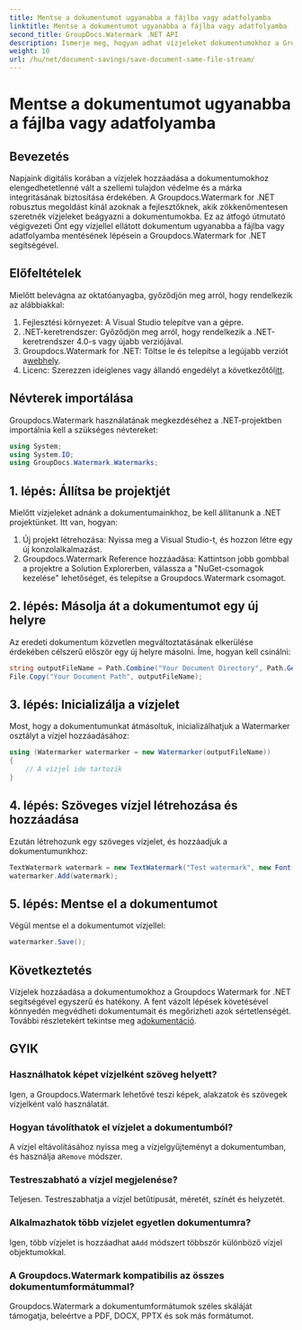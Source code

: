 ```yaml
---
title: Mentse a dokumentumot ugyanabba a fájlba vagy adatfolyamba
linktitle: Mentse a dokumentumot ugyanabba a fájlba vagy adatfolyamba
second_title: GroupDocs.Watermark .NET API
description: Ismerje meg, hogyan adhat vízjeleket dokumentumokhoz a Groupdocs.Watermark for .NET segítségével. Ez az útmutató utasításokat ad a dokumentumok védelmére és integritására.
weight: 10
url: /hu/net/document-savings/save-document-same-file-stream/
---
```


# Mentse a dokumentumot ugyanabba a fájlba vagy adatfolyamba

## Bevezetés
Napjaink digitális korában a vízjelek hozzáadása a dokumentumokhoz elengedhetetlenné vált a szellemi tulajdon védelme és a márka integritásának biztosítása érdekében. A Groupdocs.Watermark for .NET robusztus megoldást kínál azoknak a fejlesztőknek, akik zökkenőmentesen szeretnék vízjeleket beágyazni a dokumentumokba. Ez az átfogó útmutató végigvezeti Önt egy vízjellel ellátott dokumentum ugyanabba a fájlba vagy adatfolyamba mentésének lépésein a Groupdocs.Watermark for .NET segítségével.
## Előfeltételek
Mielőtt belevágna az oktatóanyagba, győződjön meg arról, hogy rendelkezik az alábbiakkal:
1. Fejlesztési környezet: A Visual Studio telepítve van a gépre.
2. .NET-keretrendszer: Győződjön meg arról, hogy rendelkezik a .NET-keretrendszer 4.0-s vagy újabb verziójával.
3.  Groupdocs.Watermark for .NET: Töltse le és telepítse a legújabb verziót a[webhely](https://releases.groupdocs.com/Watermark/net/).
4.  Licenc: Szerezzen ideiglenes vagy állandó engedélyt a következőtől[itt](https://purchase.groupdocs.com/temporary-license/).
## Névterek importálása
Groupdocs.Watermark használatának megkezdéséhez a .NET-projektben importálnia kell a szükséges névtereket:
```csharp
using System;
using System.IO;
using GroupDocs.Watermark.Watermarks;
```
## 1. lépés: Állítsa be projektjét
Mielőtt vízjeleket adnánk a dokumentumainkhoz, be kell állítanunk a .NET projektünket. Itt van, hogyan:
1. Új projekt létrehozása: Nyissa meg a Visual Studio-t, és hozzon létre egy új konzolalkalmazást.
2. Groupdocs.Watermark Reference hozzáadása: Kattintson jobb gombbal a projektre a Solution Explorerben, válassza a "NuGet-csomagok kezelése" lehetőséget, és telepítse a Groupdocs.Watermark csomagot.
## 2. lépés: Másolja át a dokumentumot egy új helyre
Az eredeti dokumentum közvetlen megváltoztatásának elkerülése érdekében célszerű először egy új helyre másolni. Íme, hogyan kell csinálni:
```csharp
string outputFileName = Path.Combine("Your Document Directory", Path.GetFileName("Your Document Path"));
File.Copy("Your Document Path", outputFileName);
```
## 3. lépés: Inicializálja a vízjelet
Most, hogy a dokumentumunkat átmásoltuk, inicializálhatjuk a Watermarker osztályt a vízjel hozzáadásához:
```csharp
using (Watermarker watermarker = new Watermarker(outputFileName))
{
    // A vízjel ide tartozik
}
```
## 4. lépés: Szöveges vízjel létrehozása és hozzáadása
Ezután létrehozunk egy szöveges vízjelet, és hozzáadjuk a dokumentumunkhoz:
```csharp
TextWatermark watermark = new TextWatermark("Test watermark", new Font("Arial", 12));
watermarker.Add(watermark);
```
## 5. lépés: Mentse el a dokumentumot
Végül mentse el a dokumentumot vízjellel:
```csharp
watermarker.Save();
```
## Következtetés
Vízjelek hozzáadása a dokumentumokhoz a Groupdocs Watermark for .NET segítségével egyszerű és hatékony. A fent vázolt lépések követésével könnyedén megvédheti dokumentumait és megőrizheti azok sértetlenségét. További részletekért tekintse meg a[dokumentáció](https://tutorials.groupdocs.com/Watermark/net/).
## GYIK
### Használhatok képet vízjelként szöveg helyett?
Igen, a Groupdocs.Watermark lehetővé teszi képek, alakzatok és szövegek vízjelként való használatát.
### Hogyan távolíthatok el vízjelet a dokumentumból?
 A vízjel eltávolításához nyissa meg a vízjelgyűjteményt a dokumentumban, és használja a`Remove` módszer.
### Testreszabható a vízjel megjelenése?
Teljesen. Testreszabhatja a vízjel betűtípusát, méretét, színét és helyzetét.
### Alkalmazhatok több vízjelet egyetlen dokumentumra?
 Igen, több vízjelet is hozzáadhat a`Add` módszert többször különböző vízjel objektumokkal.
### A Groupdocs.Watermark kompatibilis az összes dokumentumformátummal?
Groupdocs.Watermark a dokumentumformátumok széles skáláját támogatja, beleértve a PDF, DOCX, PPTX és sok más formátumot.